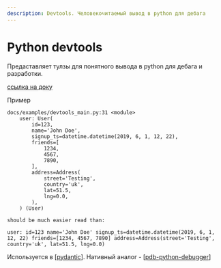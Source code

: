 ```yaml
---
description: Devtools. Человекочитаемый вывод в python для дебага
---
```

# Python devtools

Предаставляет тулзы для понятного вывода в python для дебага и разработки.

[ссылка на доку](https://python-devtools.helpmanual.io/)

Пример

```shell
docs/examples/devtools_main.py:31 <module>
    user: User(
        id=123,
        name='John Doe',
        signup_ts=datetime.datetime(2019, 6, 1, 12, 22),
        friends=[
            1234,
            4567,
            7890,
        ],
        address=Address(
            street='Testing',
            country='uk',
            lat=51.5,
            lng=0.0,
        ),
    ) (User)

should be much easier read than:

user: id=123 name='John Doe' signup_ts=datetime.datetime(2019, 6, 1, 12, 22) friends=[1234, 4567, 7890] address=Address(street='Testing', country='uk', lat=51.5, lng=0.0)
```

Используется в [[pydantic]]. Нативный аналог - [[pdb-python-debugger]]

[//begin]: # "Autogenerated link references for markdown compatibility"
[pydantic]: pydantic "Pydantic"
[pdb-python-debugger]: pdb-python-debugger "Pdb-python-debugger"
[//end]: # "Autogenerated link references"